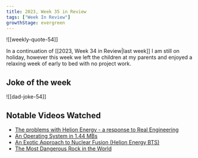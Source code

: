 ```yaml
---
title: 2023, Week 35 in Review
tags: ["Week In Review"]
growthStage: evergreen
---
```


![[weekly-quote-54]]

In a continuation of [[2023, Week 34 in Review|last week]] I am still on holiday, however this week we left the children at my parents and enjoyed a relaxing week of early to bed with no project work.

## Joke of the week

![[dad-joke-54]]

## Notable Videos Watched
- [The problems with Helion Energy - a response to Real Engineering](https://www.youtube.com/watch?v=3vUPhsFoniw)
- [An Operating System in 1.44 MBs](https://www.youtube.com/watch?v=GeAyj1HGiRU)
- [An Exotic Approach to Nuclear Fusion (Helion Energy BTS)](https://www.youtube.com/watch?v=uRaQLZaaHWo)
- [The Most Dangerous Rock in the World](https://www.youtube.com/watch?v=y-FuqptTZow)
